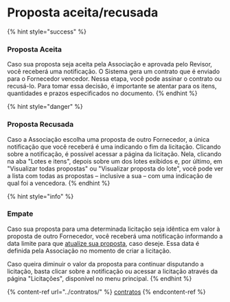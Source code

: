 # Proposta aceita/recusada

{% hint style="success" %}
### Proposta Aceita

Caso sua proposta seja aceita pela Associação e aprovada pelo Revisor, você receberá uma notificação. O Sistema gera um contrato que é enviado para o Fornecedor vencedor. Nessa etapa, você pode assinar o contrato ou recusá-lo. Para tomar essa decisão, é importante se atentar para os itens, quantidades e prazos especificados no documento.
{% endhint %}

{% hint style="danger" %}
### Proposta Recusada

Caso a Associação escolha uma proposta de outro Fornecedor, a única notificação que você receberá é uma indicando o fim da licitação. Clicando sobre a notificação, é possível acessar a página da licitação. Nela, clicando na aba "Lotes e itens", depois sobre um dos lotes exibidos e, por último, em "Visualizar todas propostas" ou "Visualizar proposta do lote", você pode ver a lista com todas as propostas – inclusive a sua – com uma indicação de qual foi a vencedora.
{% endhint %}

{% hint style="info" %}
### Empate

Caso sua proposta para uma determinada licitação seja idêntica em valor à proposta de outro Fornecedor, você receberá uma notificação informando a data limite para que [atualize sua proposta](atualizar-proposta.md), caso deseje. Essa data é definida pela Associação no momento de criar a licitação.

Caso queira diminuir o valor da proposta para continuar disputando a licitação, basta clicar sobre a notificação ou acessar a licitação através da página "Licitações", disponível no menu principal.
{% endhint %}

{% content-ref url="../contratos/" %}
[contratos](../contratos/)
{% endcontent-ref %}
